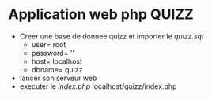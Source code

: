 # Application web php QUIZZ

- Creer une base de donnee quizz et importer le *quizz.sql*
    - user= root
    - password= ''
    - host= localhost
    - dbname= quizz
- lancer son serveur web
- executer le *index.php* localhost/quizz/index.php
